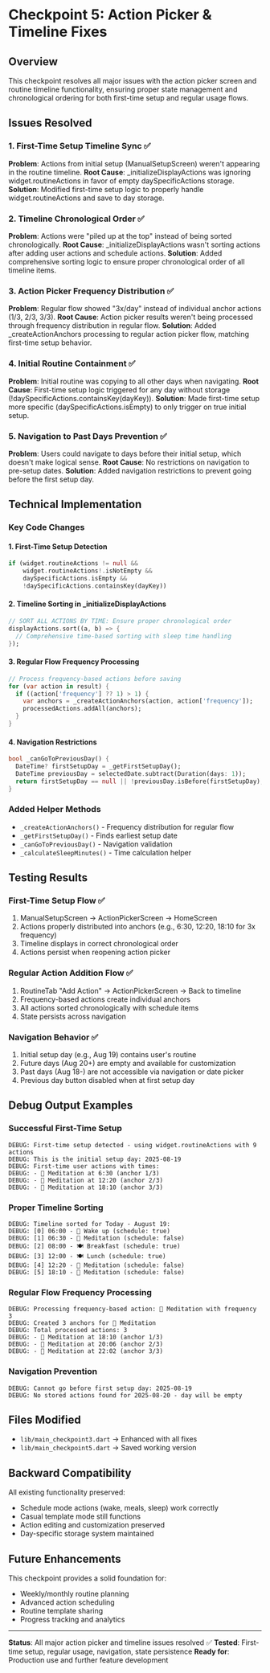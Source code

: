# Checkpoint 5: Action Picker & Timeline Fixes

## Overview
This checkpoint resolves all major issues with the action picker screen and routine timeline functionality, ensuring proper state management and chronological ordering for both first-time setup and regular usage flows.

## Issues Resolved

### 1. First-Time Setup Timeline Sync ✅
**Problem**: Actions from initial setup (ManualSetupScreen) weren't appearing in the routine timeline.
**Root Cause**: _initializeDisplayActions was ignoring widget.routineActions in favor of empty daySpecificActions storage.
**Solution**: Modified first-time setup logic to properly handle widget.routineActions and save to day storage.

### 2. Timeline Chronological Order ✅
**Problem**: Actions were "piled up at the top" instead of being sorted chronologically.
**Root Cause**: _initializeDisplayActions wasn't sorting actions after adding user actions and schedule actions.
**Solution**: Added comprehensive sorting logic to ensure proper chronological order of all timeline items.

### 3. Action Picker Frequency Distribution ✅
**Problem**: Regular flow showed "3x/day" instead of individual anchor actions (1/3, 2/3, 3/3).
**Root Cause**: Action picker results weren't being processed through frequency distribution in regular flow.
**Solution**: Added _createActionAnchors processing to regular action picker flow, matching first-time setup behavior.

### 4. Initial Routine Containment ✅
**Problem**: Initial routine was copying to all other days when navigating.
**Root Cause**: First-time setup logic triggered for any day without storage (!daySpecificActions.containsKey(dayKey)).
**Solution**: Made first-time setup more specific (daySpecificActions.isEmpty) to only trigger on true initial setup.

### 5. Navigation to Past Days Prevention ✅
**Problem**: Users could navigate to days before their initial setup, which doesn't make logical sense.
**Root Cause**: No restrictions on navigation to pre-setup dates.
**Solution**: Added navigation restrictions to prevent going before the first setup day.

## Technical Implementation

### Key Code Changes

#### 1. First-Time Setup Detection
```dart
if (widget.routineActions != null && 
    widget.routineActions!.isNotEmpty && 
    daySpecificActions.isEmpty && 
    !daySpecificActions.containsKey(dayKey))
```

#### 2. Timeline Sorting in _initializeDisplayActions
```dart
// SORT ALL ACTIONS BY TIME: Ensure proper chronological order
displayActions.sort((a, b) => {
  // Comprehensive time-based sorting with sleep time handling
});
```

#### 3. Regular Flow Frequency Processing
```dart
// Process frequency-based actions before saving
for (var action in result) {
  if ((action['frequency'] ?? 1) > 1) {
    var anchors = _createActionAnchors(action, action['frequency']);
    processedActions.addAll(anchors);
  }
}
```

#### 4. Navigation Restrictions
```dart
bool _canGoToPreviousDay() {
  DateTime? firstSetupDay = _getFirstSetupDay();
  DateTime previousDay = selectedDate.subtract(Duration(days: 1));
  return firstSetupDay == null || !previousDay.isBefore(firstSetupDay);
}
```

### Added Helper Methods
- `_createActionAnchors()` - Frequency distribution for regular flow
- `_getFirstSetupDay()` - Finds earliest setup date
- `_canGoToPreviousDay()` - Navigation validation
- `_calculateSleepMinutes()` - Time calculation helper

## Testing Results

### First-Time Setup Flow ✅
1. ManualSetupScreen → ActionPickerScreen → HomeScreen
2. Actions properly distributed into anchors (e.g., 6:30, 12:20, 18:10 for 3x frequency)
3. Timeline displays in correct chronological order
4. Actions persist when reopening action picker

### Regular Action Addition Flow ✅
1. RoutineTab "Add Action" → ActionPickerScreen → Back to timeline
2. Frequency-based actions create individual anchors
3. All actions sorted chronologically with schedule items
4. State persists across navigation

### Navigation Behavior ✅
1. Initial setup day (e.g., Aug 19) contains user's routine
2. Future days (Aug 20+) are empty and available for customization
3. Past days (Aug 18-) are not accessible via navigation or date picker
4. Previous day button disabled when at first setup day

## Debug Output Examples

### Successful First-Time Setup
```
DEBUG: First-time setup detected - using widget.routineActions with 9 actions
DEBUG: This is the initial setup day: 2025-08-19
DEBUG: First-time user actions with times:
DEBUG: - 🧘 Meditation at 6:30 (anchor 1/3)
DEBUG: - 🧘 Meditation at 12:20 (anchor 2/3)
DEBUG: - 🧘 Meditation at 18:10 (anchor 3/3)
```

### Proper Timeline Sorting
```
DEBUG: Timeline sorted for Today - August 19:
DEBUG: [0] 06:00 - 🌅 Wake up (schedule: true)
DEBUG: [1] 06:30 - 🧘 Meditation (schedule: false)
DEBUG: [2] 08:00 - 🍽️ Breakfast (schedule: true)
DEBUG: [3] 12:00 - 🍽️ Lunch (schedule: true)
DEBUG: [4] 12:20 - 🧘 Meditation (schedule: false)
DEBUG: [5] 18:10 - 🧘 Meditation (schedule: false)
```

### Regular Flow Frequency Processing
```
DEBUG: Processing frequency-based action: 🧘 Meditation with frequency 3
DEBUG: Created 3 anchors for 🧘 Meditation
DEBUG: Total processed actions: 3
DEBUG: - 🧘 Meditation at 18:10 (anchor 1/3)
DEBUG: - 🧘 Meditation at 20:06 (anchor 2/3)
DEBUG: - 🧘 Meditation at 22:02 (anchor 3/3)
```

### Navigation Prevention
```
DEBUG: Cannot go before first setup day: 2025-08-19
DEBUG: No stored actions found for 2025-08-20 - day will be empty
```

## Files Modified
- `lib/main_checkpoint3.dart` → Enhanced with all fixes
- `lib/main_checkpoint5.dart` → Saved working version

## Backward Compatibility
All existing functionality preserved:
- Schedule mode actions (wake, meals, sleep) work correctly
- Casual template mode still functions
- Action editing and customization preserved
- Day-specific storage system maintained

## Future Enhancements
This checkpoint provides a solid foundation for:
- Weekly/monthly routine planning
- Advanced action scheduling
- Routine template sharing
- Progress tracking and analytics

---

**Status**: All major action picker and timeline issues resolved ✅
**Tested**: First-time setup, regular usage, navigation, state persistence
**Ready for**: Production use and further feature development
